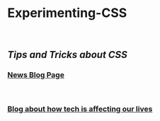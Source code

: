 <h1> Experimenting-CSS </h1>
<br>
<h2> <em>Tips and Tricks about CSS </em> </h2>

<a href="https://08gunjan.github.io/Experimenting-CSS/News%20Blog%20Page/index.html"> <h3>News Blog Page</h3> </a>
<br>
<h3> <a href="https://08gunjan.github.io/Experimenting-CSS/Blog%20about%20how%20tech%20is%20affecting%20our%20lives/index.html">Blog about how tech is affecting our lives </a></h3>

